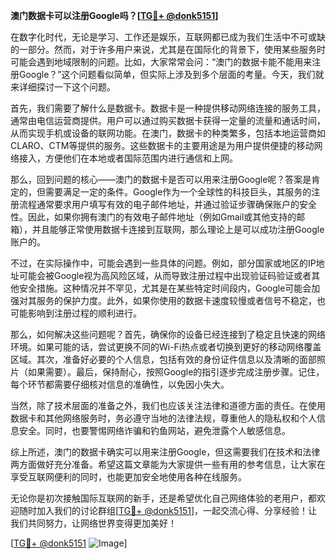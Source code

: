 **澳门数据卡可以注册Google吗？[[TG💪+ @donk5151](https://t.me/s/donk5151)]**

在数字化时代，无论是学习、工作还是娱乐，互联网都已成为我们生活中不可或缺的一部分。然而，对于许多用户来说，尤其是在国际化的背景下，使用某些服务时可能会遇到地域限制的问题。比如，大家常常会问：“澳门的数据卡能不能用来注册Google？”这个问题看似简单，但实际上涉及到多个层面的考量。今天，我们就来详细探讨一下这个问题。

首先，我们需要了解什么是数据卡。数据卡是一种提供移动网络连接的服务工具，通常由电信运营商提供。用户可以通过购买数据卡获得一定量的流量和通话时间，从而实现手机或设备的联网功能。在澳门，数据卡的种类繁多，包括本地运营商如CLARO、CTM等提供的服务。这些数据卡的主要用途是为用户提供便捷的移动网络接入，方便他们在本地或者国际范围内进行通信和上网。

那么，回到问题的核心——澳门的数据卡是否可以用来注册Google呢？答案是肯定的，但需要满足一定的条件。Google作为一个全球性的科技巨头，其服务的注册流程通常要求用户填写有效的电子邮件地址，并通过验证步骤确保账户的安全性。因此，如果你拥有澳门的有效电子邮件地址（例如Gmail或其他支持的邮箱），并且能够正常使用数据卡连接到互联网，那么理论上是可以成功注册Google账户的。

不过，在实际操作中，可能会遇到一些具体的问题。例如，部分国家或地区的IP地址可能会被Google视为高风险区域，从而导致注册过程中出现验证码验证或者其他安全措施。这种情况并不罕见，尤其是在某些特定时间段内，Google可能会加强对其服务的保护力度。此外，如果你使用的数据卡速度较慢或者信号不稳定，也可能影响到注册过程的顺利进行。

那么，如何解决这些问题呢？首先，确保你的设备已经连接到了稳定且快速的网络环境。如果可能的话，尝试更换不同的Wi-Fi热点或者切换到更好的移动网络覆盖区域。其次，准备好必要的个人信息，包括有效的身份证件信息以及清晰的面部照片（如果需要）。最后，保持耐心，按照Google的指引逐步完成注册步骤。记住，每个环节都需要仔细核对信息的准确性，以免因小失大。

当然，除了技术层面的准备之外，我们也应该关注法律和道德方面的责任。在使用数据卡和其他网络服务时，务必遵守当地的法律法规，尊重他人的隐私权和个人信息安全。同时，也要警惕网络诈骗和钓鱼网站，避免泄露个人敏感信息。

综上所述，澳门的数据卡确实可以用来注册Google，但这需要我们在技术和法律两方面做好充分准备。希望这篇文章能为大家提供一些有用的参考信息，让大家在享受互联网便利的同时，也能更加安全地使用各种在线服务。

无论你是初次接触国际互联网的新手，还是希望优化自己网络体验的老用户，都欢迎随时加入我们的讨论群组[[TG💪+ @donk5151](https://t.me/s/donk5151)]，一起交流心得、分享经验！让我们共同努力，让网络世界变得更加美好！

[[TG💪+ @donk5151](https://t.me/s/donk5151) ![Image](https://i.postimg.cc/rwNCRYN7/Snipaste-2025-04-30-17-27-05.png)]